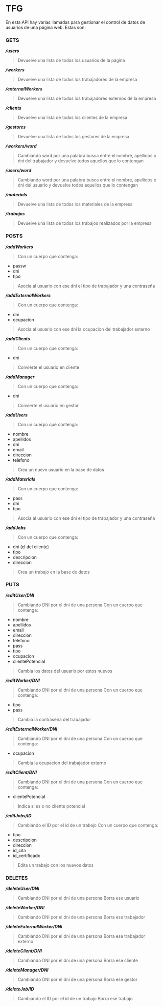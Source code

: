 # TFG
En esta API hay varias llamadas para gestionar el control de datos de usuarios de una página web. Estas son:

### GETS
**_/users_**
>Devuelve una lista de todos los usuarios de la página

**_/workers_**
>Devuelve una lista de todos los trabajadores de la empresa

**_/externalWorkers_**
>Devuelve una lista de todos los trabajadores externos de la empresa

**_/clients_**
>Devuelve una lista de todos los clientes de la empresa

**_/gestores_**
>Devuelve una lista de todos los gestores de la empresa

**_/workers/word_**
>Cambiando word por una palabra busca entre el nombre, apellidos o dni del trabajador y devuelve todos aquellos que lo contengan

**_/users/word_**
>Cambiando word por una palabra busca entre el nombre, apellidos o dni del usuario y devuelve todos aquellos que lo contengan

**_/materials_**
>Devuelve una lista de todos los materiales de la empresa

**_/trabajos_**
>Devuelve una lista de todos los trabajos realizados por la empresa


### POSTS
**_/addWorkers_**
>Con un cuerpo que contenga: 
- passw
- dni
- tipo
>Asocia al usuario con ese dni el tipo de trabajador y una contraseña

**_/addExternalWorkers_**
>Con un cuerpo que contenga: 
- dni
- ocupacion
>Asocia al usuario con ese dni la ocupacion del trabajador externo

**_/addClients_**
>Con un cuerpo que contenga: 
- dni
>Convierte el usuario en cliente

**_/addManager_**
>Con un cuerpo que contenga: 
- dni
>Convierte el usuario en gestor

**_/addUsers_**
>Con un cuerpo que contenga: 
- nombre
- apellidos
- dni
- email
- direccion
- telefono
>Crea un nuevo usuario en la base de datos

**_/addMaterials_**
>Con un cuerpo que contenga: 
- pass
- dni
- tipo
>Asocia al usuario con ese dni el tipo de trabajador y una contraseña

**_/addJobs_**
>Con un cuerpo que contenga: 
- dni (el del cliente)
- tipo
- descripcion
- direccion
>Crea un trabajo en la base de datos

### PUTS
**_/editUser/DNI_**
>Cambiando DNI por el dni de una persona
>Con un cuerpo que contenga: 
- nombre
- apellidos
- email
- direccion
- telefono
- pass
- tipo
- ocupacion
- clientePotencial
>Cambia los datos del usuario por estos nuevos

**_/editWorker/DNI_**
>Cambiando DNI por el dni de una persona
>Con un cuerpo que contenga: 
- tipo
- pass
>Cambia la contraseña del trabajador

**_/editExternalWorker/DNI_**
>Cambiando DNI por el dni de una persona
>Con un cuerpo que contenga: 
- ocupacion
>Cambia la ocupacion del trabajador externo

**_/editClient/DNI_**
>Cambiando DNI por el dni de una persona
>Con un cuerpo que contenga: 
- clientePotencial
>Indica si es o no cliente potencial


**_/editJobs/ID_**
>Cambiando el ID por el id de un trabajo
>Con un cuerpo que contenga: 
- tipo
- descripcion
- direccion
- id_cita
- id_certificado
>Edita un trabajo con los nuevos datos

### DELETES
**_/deleteUser/DNI_**
>Cambiando DNI por el dni de una persona
>Borra ese usuario

**_/deleteWorker/DNI_**
>Cambiando DNI por el dni de una persona
>Borra ese trabajador

**_/deleteExternalWorker/DNI_**
>Cambiando DNI por el dni de una persona
>Borra ese trabajador externo

**_/deleteClient/DNI_**
>Cambiando DNI por el dni de una persona
>Borra ese cliente

**_/deleteManager/DNI_**
>Cambiando DNI por el dni de una persona
>Borra ese gestor

**_/deleteJob/ID_**
>Cambiando el ID por el id de un trabajo
>Borra ese trabajo